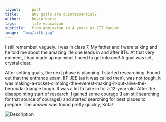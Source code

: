 ```yaml
---
layout:     post
title:      Why goals are quintessential?
author:     Devin Haria
tags: 		life education
subtitle:  	From admission to 4 years at IIT Kanpur
image:  "img/iitk.jpg"  
---
```

<!-- Start Writing Below in Markdown -->

I still remember, vaguely. I was in class 7. My father and I were talking and he told me about the amazing life one leads in and after IITs. At that very moment, I had made up my mind. I need to get into one! A goal was set, crystal clear. 

After setting goals, the next phase is planning. I started researching. Found out that the entrance exam, IIT-JEE (as it was called then), was not tough, it was making-a-rocket-climbing-the-everest-making-it-out-alive-the-bermuda-triangle tough. It was a lot to take in for a 12-year-old. After the disappointing start of research, I gained some courage (I am still searching for that source of courage!) and started searching for best places to prepare. The answer was found pretty quickly, Kota! 

![Description](http://devinharia.github.io/blog/img/iitk.jpg)
